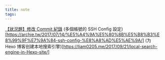 ```yaml
---
title: note
tags:
---
```



[【狀況題】修改 Commit 紀錄](https://gitbook.tw/chapters/using-git/amend-commit1.html)
(多個帳號的 SSH Config 設定)[https://archie.tw/2017/07/14/%E5%A4%9A%E5%80%8B%E5%B8%B3%E8%99%9F%E7%9A%84-ssh-config-%E8%A8%AD%E5%AE%9A/]
(为 Hexo 博客创建本地搜索引擎)[https://liam0205.me/2017/09/21/local-search-engine-in-Hexo-site/]


